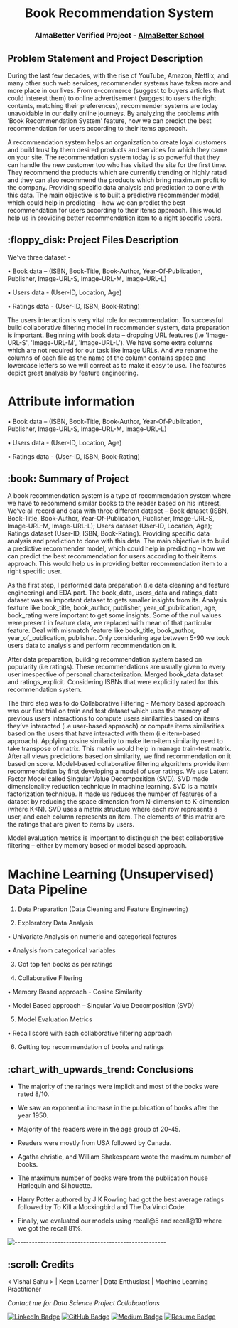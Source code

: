 </p>
<h1 align="center"> Book Recommendation System </h1>
<h3 align="center"> AlmaBetter Verified Project - <a href="https://www.almabetter.com/"> AlmaBetter School </a> </h5>

<p align="center"> 
</p>
<h2> Problem Statement and Project Description</h2>

During the last few decades, with the rise of YouTube,
Amazon, Netflix, and many other such web services, 
recommender systems have taken more and more place in our
lives. From e-commerce (suggest to buyers articles that 
could interest them) to online advertisement (suggest to 
users the right contents, matching their preferences),
recommender systems are today unavoidable in our daily
online journeys. By analyzing the problems with ‘Book 
Recommendation System’ feature, how we can predict the 
best recommendation for users according to their items 
approach.

A recommendation system helps an organization to create
loyal customers and build trust by them desired products 
and services for which they came on your site. The 
recommendation system today is so powerful that they
can handle the new customer too who has visited the site for the first time. They recommend the products which
are currently trending or highly rated and they can also 
recommend the products which bring maximum profit to the
company. Providing specific data analysis and prediction to done 
with this data. The main objective is to built a predictive
recommender model, which could help in predicting –  how
we can predict the best recommendation for users according 
to their items approach. This would help us in providing 
better recommendation item to a right specific users.

<h2> :floppy_disk: Project Files Description</h2>

We've three dataset - 

•	Book data – (ISBN, Book-Title, Book-Author,
Year-Of-Publication, Publisher, Image-URL-S, Image-URL-M, 
Image-URL-L)

•	Users data -  (User-ID, Location, Age)

•	Ratings data -  (User-ID, ISBN, Book-Rating) 

The users interaction is very vital role for recommendation.
 To successful build collaborative filtering model in 
 recommender system, data preparation is important. 
 Beginning with book data – dropping URL features 
 (i.e 'Image-URL-S', 'Image-URL-M', 'Image-URL-L'). 
 We have some extra columns which are not required for 
 our task like image URLs. And we rename the columns of 
 each file as the name of the column contains space and 
 lowercase letters so we will correct as to make it easy 
 to use. The features depict great analysis by feature 
 engineering.  

# Attribute information

•	Book data – (ISBN, Book-Title, Book-Author,
Year-Of-Publication, Publisher, Image-URL-S, Image-URL-M, 
Image-URL-L)

•	Users data -  (User-ID, Location, Age)

•	Ratings data -  (User-ID, ISBN, Book-Rating) 

<h2> :book: Summary of Project</h2>

A book recommendation system is a type of recommendation 
system where we have to recommend similar books to the 
reader based on his interest. We’ve all record and data
 with three different dataset –  Book dataset (ISBN, 
 Book-Title, Book-Author, Year-Of-Publication, Publisher,
  Image-URL-S, Image-URL-M, Image-URL-L); Users dataset 
  (User-ID, Location, Age); Ratings dataset (User-ID, ISBN,
   Book-Rating). Providing specific data analysis and 
   prediction to done with this data. The main objective
is to build a predictive recommender model, which could help
 in predicting –  how we can predict the best recommendation
for users according to their items approach. This would help
 us in providing better recommendation item to a right
  specific user.

As the first step, I performed data preparation 
(i.e data cleaning and feature engineering) and EDA part.
 The book_data, users_data and ratings_data dataset was an
  important dataset to gets smaller insights from its. 
  Analysis feature like book_title, book_author, publisher,
   year_of_publication, age, book_rating were important to 
get some insights. Some of the null values were present in 
feature data, we replaced with mean of that particular 
feature. Deal with mismatch feature like book_title, 
book_author, year_of_publication, publisher. 
Only considering age between 5-90 we took users data to 
analysis and perform recommendation on it.

After data preparation, building recommendation system based 
on popularity (i.e ratings). These recommendations are
 usually given to every user irrespective of personal 
 characterization. Merged book_data dataset and 
 ratings_explicit. Considering ISBNs that were explicitly 
 rated for this recommendation system.

The third step was to do Collaborative Filtering - Memory 
based approach was our first trial on train and test dataset
 which uses the memory of previous users interactions to 
 compute users similarities based on items they’ve interacted
  (i.e user-based approach) or compute items similarities 
based on the users that have interacted with them 
(i.e item-based approach). Applying cosine similarity to make
 item-item similarity need to take transpose of matrix. 
 This matrix would help in manage train-test matrix. After 
all views predictions based on similarity, we find 
recommendation on it based on score. Model-based 
collaborative filtering algorithms provide item 
recommendation by first developing a model of user ratings. 
We use Latent Factor Model called Singular Value Decomposition
(SVD). SVD made dimensionality reduction technique in machine
learning. SVD is a matrix factorization technique. It made us
reduces the number of features of a dataset by reducing the 
space dimension from N-dimension to K-dimension (where K<N). 
SVD uses a matrix structure where each row represents a user,
and each column represents an item. The elements of this matrix
are the ratings that are given to items by users.

Model evaluation metrics is important to distinguish the 
best collaborative filtering – either by memory based or 
model based approach.


# Machine Learning (Unsupervised) Data Pipeline

1.	Data Preparation (Data Cleaning and Feature Engineering)

2.	Exploratory Data Analysis

•	Univariate Analysis on numeric and categorical features

•	Analysis from categorical variables
                                
3. Got top ten books as per ratings

4. Collaborative Filtering 

•	Memory Based approach - Cosine Similarity

•	Model Based approach – Singular Value Decomposition (SVD)


5. Model Evaluation Metrics

•	Recall score with each collaborative filtering approach

6.  Getting top recommendation of books and ratings


<h2> :chart_with_upwards_trend: Conclusions</h2>


* The majority of the rarings were implicit and most of the books were rated 8/10.

* We saw an exponential increase in the publication of books after the year 1950.

* Majority of the readers were in the age group of 20-45.

* Readers were mostly from USA followed by Canada.

* Agatha christie, and William Shakespeare wrote the maximum number of books.

* The maximum number of books were from the publication house Harlequin and Silhouette.

* Harry Potter authored by J K Rowling had got the best average ratings followed by To Kill a Mockingbird and The Da Vinci Code.

* Finally, we evaluated our models using recall@5 and recall@10 where we got the recall 81%.

![-----------------------------------------------------](https://raw.githubusercontent.com/andreasbm/readme/master/assets/lines/rainbow.png)

<!-- CREDITS -->
<h2 id="credits"> :scroll: Credits</h2>

< Vishal Sahu > | Keen Learner | Data Enthusiast | Machine Learning Practitioner

<p> <i> Contact me for Data Science Project Collaborations</i></p>


[![LinkedIn Badge](https://img.shields.io/badge/LinkedIn-0077B5?style=for-the-badge&logo=linkedin&logoColor=white)](https://www.linkedin.com/in/-vishal-sahu/)
[![GitHub Badge](https://img.shields.io/badge/GitHub-100000?style=for-the-badge&logo=github&logoColor=white)](https://github.com/sahu-vishal)
[![Medium Badge](https://img.shields.io/badge/Medium-1DA1F2?style=for-the-badge&logo=medium&logoColor=white)](https://medium.com/@vishalsahu290)
[![Resume Badge](https://img.shields.io/badge/resume-0077B5?style=for-the-badge&logo=resume&logoColor=white)](https://drive.google.com/file/d/1qgsZkh4nzOIGOxw27N12VSZgcuei8LQx/view?usp=sharing)
